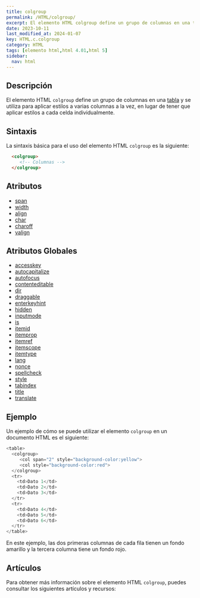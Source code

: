 ```yaml
---
title: colgroup
permalink: /HTML/colgroup/
excerpt: El elemento HTML colgroup define un grupo de columnas en una tabla y se utiliza para aplicar estilos a varias columnas a la vez. Permite aplicar estilos a columnas en lugar de celdas individuales.
date: 2023-10-11
last_modified_at: 2024-01-07
key: HTML.c.colgroup
category: HTML
tags: [elemento html,html 4.01,html 5]
sidebar:
  nav: html
---
```


## Descripción


El elemento HTML `colgroup` define un grupo de columnas en una [tabla](https://manualweb.net/html/tablas-html/) y se utiliza para aplicar estilos a varias columnas a la vez, en lugar de tener que aplicar estilos a cada celda individualmente.


## Sintaxis


La sintaxis básica para el uso del elemento HTML `colgroup` es la siguiente:


```html
  <colgroup>
     <!-- Columnas -->
  </colgroup>
```


## Atributos

- [span](https://www.w3api.com/HTML/colgroup/span/)
- [width](https://www.w3api.com/HTML/colgroup/span/)
- [align](https://www.w3api.com/HTML/colgroup/align)
- [char](https://www.w3api.com/HTML/colgroup/char)
- [charoff](https://www.w3api.com/HTML/colgroup/charoff)
- [valign](https://www.w3api.com/HTML/colgroup/valign)

## Atributos Globales

- [accesskey](https://www.w3api.com/HTML/accesskey/)
- [autocapitalize](https://www.w3api.com/HTML/autocapitalize/)
- [autofocus](https://www.w3api.com/HTML/autofocus/)
- [contenteditable](https://www.w3api.com/HTML/contenteditable/)
- [dir](https://www.w3api.com/HTML/dir/)
- [draggable](https://www.w3api.com/HTML/draggable/)
- [enterkeyhint](https://www.w3api.com/HTML/enterkeyhint/)
- [hidden](https://www.w3api.com/HTML/hidden/)
- [inputmode](https://www.w3api.com/HTML/inputmode/)
- [is](https://www.w3api.com/HTML/is/)
- [itemid](https://www.w3api.com/HTML/itemid/)
- [itemprop](https://www.w3api.com/HTML/itemprop/)
- [itemref](https://www.w3api.com/HTML/itemref/)
- [itemscope](https://www.w3api.com/HTML/itemscope/)
- [itemtype](https://www.w3api.com/HTML/itemtype/)
- [lang](https://www.w3api.com/HTML/lang/)
- [nonce](https://www.w3api.com/HTML/nonce/)
- [spellcheck](https://www.w3api.com/HTML/spellcheck/)
- [style](https://www.w3api.com/HTML/style/)
- [tabindex](https://www.w3api.com/HTML/tabindex/)
- [title](https://www.w3api.com/HTML/title/)
- [translate](https://www.w3api.com/HTML/translate/)

## Ejemplo


Un ejemplo de cómo se puede utilizar el elemento `colgroup` en un documento HTML es el siguiente:


```java
<table>
  <colgroup>
     <col span="2" style="background-color:yellow">
     <col style="background-color:red">
  </colgroup>
  <tr>
    <td>Dato 1</td>
    <td>Dato 2</td>
    <td>Dato 3</td>
  </tr>
  <tr>
    <td>Dato 4</td>
    <td>Dato 5</td>
    <td>Dato 6</td>
  </tr>
</table>
```


En este ejemplo, las dos primeras columnas de cada fila tienen un fondo amarillo y la tercera columna tiene un fondo rojo.


## Artículos


Para obtener más información sobre el elemento HTML `colgroup`, puedes consultar los siguientes artículos y recursos:

